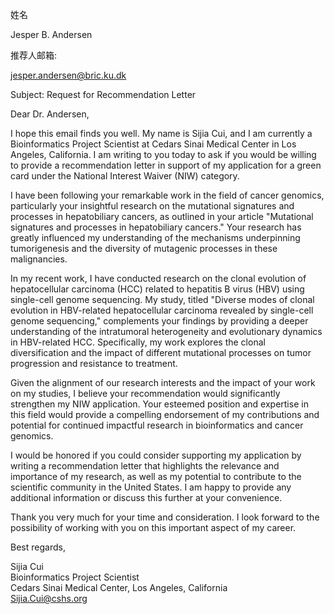姓名

Jesper B. Andersen

推荐人邮箱:

jesper.andersen@bric.ku.dk

Subject: Request for Recommendation Letter

Dear Dr. Andersen,

I hope this email finds you well. My name is Sijia Cui, and I am currently a Bioinformatics Project Scientist at Cedars Sinai Medical Center in Los Angeles, California. I am writing to you today to ask if you would be willing to provide a recommendation letter in support of my application for a green card under the National Interest Waiver (NIW) category.

I have been following your remarkable work in the field of cancer genomics, particularly your insightful research on the mutational signatures and processes in hepatobiliary cancers, as outlined in your article "Mutational signatures and processes in hepatobiliary cancers." Your research has greatly influenced my understanding of the mechanisms underpinning tumorigenesis and the diversity of mutagenic processes in these malignancies.

In my recent work, I have conducted research on the clonal evolution of hepatocellular carcinoma (HCC) related to hepatitis B virus (HBV) using single-cell genome sequencing. My study, titled "Diverse modes of clonal evolution in HBV-related hepatocellular carcinoma revealed by single-cell genome sequencing," complements your findings by providing a deeper understanding of the intratumoral heterogeneity and evolutionary dynamics in HBV-related HCC. Specifically, my work explores the clonal diversification and the impact of different mutational processes on tumor progression and resistance to treatment.

Given the alignment of our research interests and the impact of your work on my studies, I believe your recommendation would significantly strengthen my NIW application. Your esteemed position and expertise in this field would provide a compelling endorsement of my contributions and potential for continued impactful research in bioinformatics and cancer genomics.

I would be honored if you could consider supporting my application by writing a recommendation letter that highlights the relevance and importance of my research, as well as my potential to contribute to the scientific community in the United States. I am happy to provide any additional information or discuss this further at your convenience.

Thank you very much for your time and consideration. I look forward to the possibility of working with you on this important aspect of my career.

Best regards,

Sijia Cui  
Bioinformatics Project Scientist  
Cedars Sinai Medical Center, Los Angeles, California  
Sijia.Cui@cshs.org